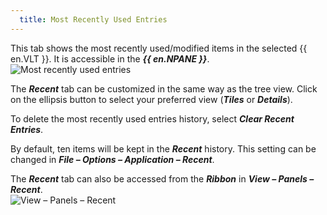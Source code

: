 ```yaml
---
  title: Most Recently Used Entries
---
```

This tab shows the most recently used/modified items in the selected {{ en.VLT }}. It is accessible in the ***{{ en.NPANE }}***.  
![Most recently used entries](https://webdevolutions.azureedge.net/docs/en/rdm/windows/clip11219.png) 

The ***Recent*** tab can be customized in the same way as the tree view. Click on the ellipsis button to select your preferred view (***Tiles*** or ***Details***).  

To delete the most recently used entries history, select ***Clear Recent Entries***.  

By default, ten items will be kept in the ***Recent*** history. This setting can be changed in ***File – Options – Application – Recent***.  

The ***Recent*** tab can also be accessed from the ***Ribbon*** in ***View – Panels – Recent***.  
![View – Panels – Recent](https://webdevolutions.azureedge.net/docs/en/rdm/windows/RDMWin2050.png) 
